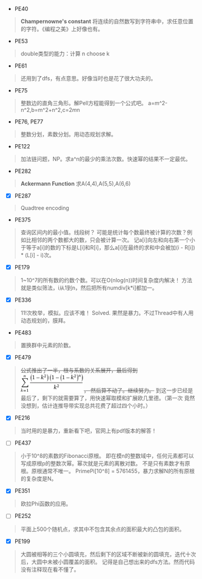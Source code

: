 * PE40

> **Champernowne's constant**
> 将连续的自然数写到字符串中，求任意位置的字符。《编程之美》上好像也有。

* PE53

> double类型的能力：计算 n choose k

* PE61

> 还用到了dfs，有点意思。好像当时也是花了很大功夫的。

* PE75

> 整数边的直角三角形。解Pell方程能得到一个公式吧。
	a=m^2-n^2,b=m^2+n^2,c=2*m*n

* PE76, PE77

> 整数分划，素数分划。用动态规划求解。

* PE122

> 加法链问题，NP。求a^n的最少的乘法次数。快速幂的结果不一定最优。

* PE282

> **Ackermann Function** 求A(4,4),A(5,5),A(6,6)

* [x] PE287

> Quadtree encoding

* PE375

> 查询区间内的最小值。线段树？
> 可能是统计每个数最终被计算的次数？例如比相邻的两个数都大的数，只会被计算一次。
> 记a[i]向左和向右第一个小于等于a[i]的数的下标是L[i]和R[i]，那么a[i]在最终的求和中会被加(i - R[i]) * (L[i] - i)次。

* [x] PE179

> 1~10^7的所有数的约数个数。可以在O(nlog(n))时间复杂度内解决！
> 方法就是类似筛法，i从1到n，然后把所有numdiv[k*i]都加一。

* [x] PE336

> 11!次枚举，模拟。应该不难！
> Solved. 果然是暴力。不过Thread中有人用动态规划的，膜拜。

* PE483

> 置换群中元素的阶数。

* [x] PE479

> ~~公式推出了一半，根与系数的关系展开，最后得到![equation](data/PE479.png)， 然后算不动了。继续努力。~~ 
> 到这一步已经是最后了，剩下的就需要算了，用快速幂取模和扩展欧几里德。（第一次
> 竟然没想到，估计连推导带实现总共花费了超过四个小时。）

* [x] PE216

> 当时用的是暴力，重新看下吧，官网上有pdf版本的解答！

* [ ] PE437

> 小于10^8的素数的Fibonacci原根。
> 即在模n的整数域中，任何元素都可以写成原根p的整数次幂。幂次就是元素的离散对数。
> 不是只有素数才有原根。原根通常不唯一。
> PrimePi[10^8] = 5761455，暴力求解N的所有原根的复杂度是N。

* [x] PE351

> 欧拉Phi函数的应用。

* [ ] PE252

> 平面上500个随机点，求其中不包含其余点的面积最大的凸包的面积。

* [x] PE199

> 大圆被相等的三个小圆填充，然后剩下的区域不断被新的圆填充，迭代十次后，大圆中未被小圆覆盖的面积。
> 记得是自己想出来的dfs方法。然而代码没有注释现在看不懂了。
